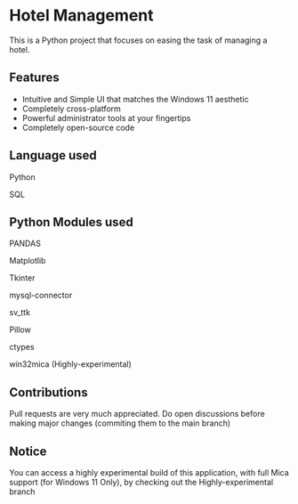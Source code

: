 # Hotel Management

This is a Python project that focuses on easing the task of managing a hotel.

## Features

- Intuitive and Simple UI that matches the Windows 11 aesthetic
- Completely cross-platform
- Powerful administrator tools at your fingertips
- Completely open-source code 

## Language used 

Python

SQL 

## Python Modules used

PANDAS 

Matplotlib

Tkinter 

mysql-connector

sv_ttk 

Pillow

ctypes

win32mica (Highly-experimental)

## Contributions

Pull requests are very much appreciated. Do open discussions before making major changes (commiting them to the main branch)

## Notice

You can access a highly experimental build of this application, with full Mica support (for Windows 11 Only), by checking out the Highly-experimental branch 
